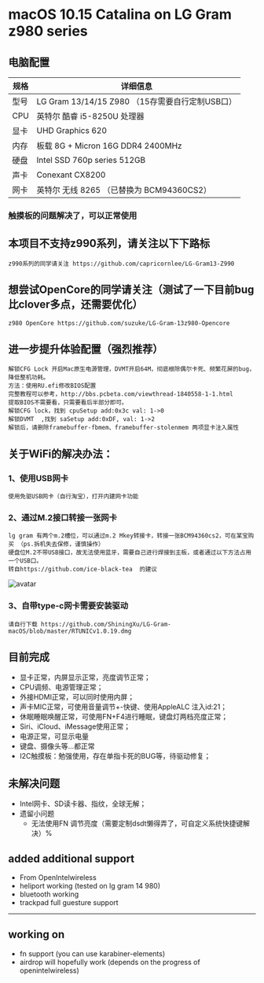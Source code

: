 # macOS 10.15 Catalina on LG Gram z980 series
## 电脑配置
| 规格     |      详细信息                                 |
| --------| ----------------------------------------    |
| 型号     | LG Gram 13/14/15 Z980 （15存需要自行定制USB口） |
| CPU     | 英特尔 酷睿 i5-8250U 处理器                     |
| 显卡     | UHD Graphics 620                             |
| 内存     | 板载 8G + Micron 16G DDR4 2400MHz             |
| 硬盘     | Intel SSD 760p series 512GB                  |
| 声卡     | Conexant CX8200                              |
| 网卡     | 英特尔 无线 8265 （已替换为 BCM94360CS2）        |

### 触摸板的问题解决了，可以正常使用

## 本项目不支持z990系列，请关注以下下路标
    z990系列的同学请关注 https://github.com/capricornlee/LG-Gram13-Z990
## 想尝试OpenCore的同学请关注（测试了一下目前bug比clover多点，还需要优化）
    z980 OpenCore https://github.com/suzuke/LG-Gram-13z980-Opencore

## 进一步提升体验配置（强烈推荐）
    解锁CFG Lock 开启Mac原生电源管理，DVMT开启64M，彻底根除偶尔卡死、频繁花屏的bug，降低整机功耗。
    方法：使用RU.efi修改BIOS配置
    完整教程可以参考，http://bbs.pcbeta.com/viewthread-1840558-1-1.html
    提取BIOS不需要看，只需要看后半部分即可。
    解锁CFG lock，找到 cpuSetup add:0x3c val: 1->0
    解锁DVMT  ,找到 saSetup add:0xDF, val: 1->2
    解锁后，请删除framebuffer-fbmem、framebuffer-stolenmem 两项显卡注入属性

## 关于WiFi的解决办法：
### 1、使用USB网卡
    使用免驱USB网卡（自行淘宝），打开内建网卡功能
### 2、通过M.2接口转接一张网卡
    lg gram 有两个m.2槽位，可以通过m.2 Mkey转接卡，转接一张BCM94360cs2，可在某宝购买 （ps.拆机失去保修，谨慎操作）
    硬盘位M.2不带USB接口，故无法使用蓝牙，需要自己进行焊接到主板，或者通过以下方法占用一个USB口。 
    转自https://github.com/ice-black-tea  的建议
  ![avatar](https://github.com/ShiningXu/LG-Gram-macOS/blob/master/bluetooth.png)
### 3、自带type-c网卡需要安装驱动
    请自行下载 https://github.com/ShiningXu/LG-Gram-macOS/blob/master/RTUNICv1.0.19.dmg

## 目前完成
  - 显卡正常，内屏显示正常，亮度调节正常；
  - CPU调频、电源管理正常；
  - 外接HDMI正常，可以同时使用内屏；
  - 声卡MIC正常，可使用音量调节+-快键、使用AppleALC 注入id:21；
  - 休眠睡眠唤醒正常，可使用FN+F4进行睡眠，键盘灯两档亮度正常；
  - Siri、iCloud、iMessage使用正常；
  - 电源正常，可显示电量
  - 键盘、摄像头等...都正常
  - I2C触摸板：勉强使用，存在单指卡死的BUG等，待驱动修复；

## 未解决问题
- Intel网卡、SD读卡器、指纹，全球无解；
- 遗留小问题
  - 无法使用FN 调节亮度（需要定制dsdt懒得弄了，可自定义系统快捷键解决）%


## added additional support
- From OpenIntelwireless
- heliport working (tested on lg gram 14 980)
- bluetooth working 
- trackpad full guesture support 
----
## working on 
- fn support (you can use karabiner-elements)
- airdrop will hopefully work (depends on the progress of openintelwireless)